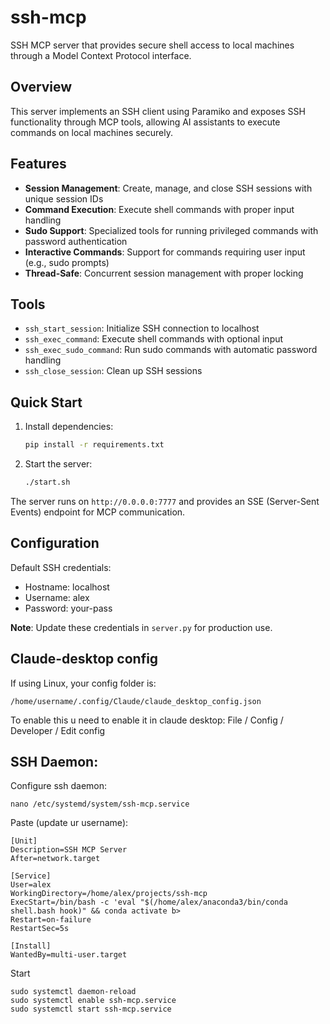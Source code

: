 # ssh-mcp

SSH MCP server that provides secure shell access to local machines through a Model Context Protocol interface.

## Overview

This server implements an SSH client using Paramiko and exposes SSH functionality through MCP tools, allowing AI assistants to execute commands on local machines securely.

## Features

- **Session Management**: Create, manage, and close SSH sessions with unique session IDs
- **Command Execution**: Execute shell commands with proper input handling
- **Sudo Support**: Specialized tools for running privileged commands with password authentication
- **Interactive Commands**: Support for commands requiring user input (e.g., sudo prompts)
- **Thread-Safe**: Concurrent session management with proper locking

## Tools

- `ssh_start_session`: Initialize SSH connection to localhost
- `ssh_exec_command`: Execute shell commands with optional input
- `ssh_exec_sudo_command`: Run sudo commands with automatic password handling
- `ssh_close_session`: Clean up SSH sessions

## Quick Start

1. Install dependencies:
   ```bash
   pip install -r requirements.txt
   ```

2. Start the server:
   ```bash
   ./start.sh
   ```

The server runs on `http://0.0.0.0:7777` and provides an SSE (Server-Sent Events) endpoint for MCP communication.

## Configuration

Default SSH credentials:
- Hostname: localhost
- Username: alex
- Password: your-pass

**Note**: Update these credentials in `server.py` for production use.

## Claude-desktop config
If using Linux, your config folder is:
```
/home/username/.config/Claude/claude_desktop_config.json
```
To enable this u need to enable it in claude desktop: File / Config / Developer / Edit config

## SSH Daemon:
Configure ssh daemon:
```
nano /etc/systemd/system/ssh-mcp.service
```
Paste (update ur username):
```
[Unit]
Description=SSH MCP Server
After=network.target

[Service]
User=alex
WorkingDirectory=/home/alex/projects/ssh-mcp
ExecStart=/bin/bash -c 'eval "$(/home/alex/anaconda3/bin/conda shell.bash hook)" && conda activate b>
Restart=on-failure
RestartSec=5s

[Install]
WantedBy=multi-user.target
```
Start
```
sudo systemctl daemon-reload
sudo systemctl enable ssh-mcp.service
sudo systemctl start ssh-mcp.service
```